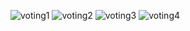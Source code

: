 
![voting1](https://user-images.githubusercontent.com/98821041/153576107-f1dc34f2-4280-4ceb-9219-2587e1e82e9a.png)
![voting2](https://user-images.githubusercontent.com/98821041/153576120-c4f86d35-8ce5-499e-b353-d4b5d4be67ea.png)
![voting3](https://user-images.githubusercontent.com/98821041/153576131-1b3b9a1f-6659-494f-8e59-5086938a29f3.png)
![voting4](https://user-images.githubusercontent.com/98821041/153576146-e4347a13-11ad-41a3-8a33-70be209f5ec8.png)
